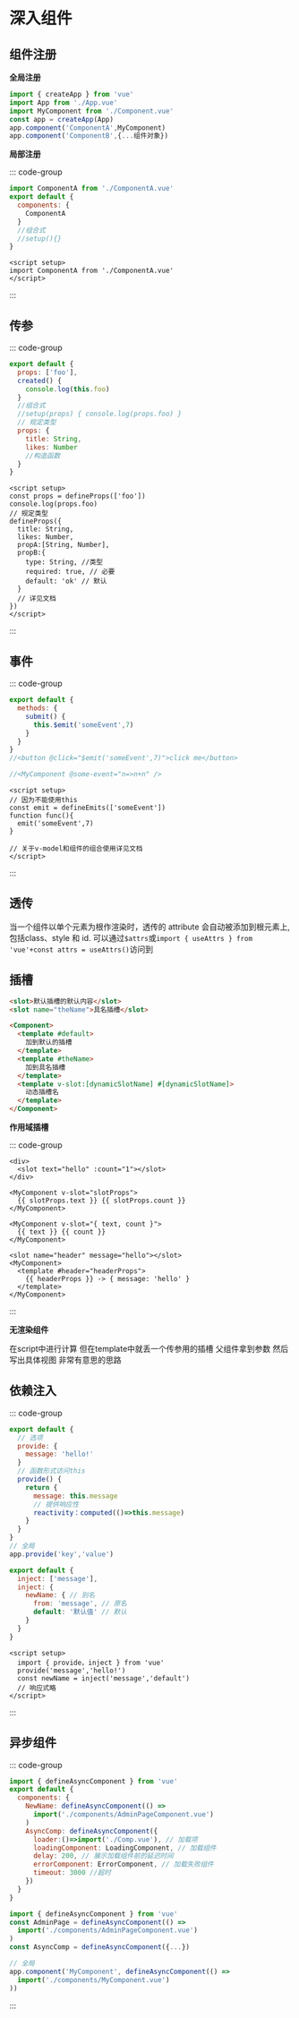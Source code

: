 # 深入组件

## 组件注册

**全局注册**

```js
import { createApp } from 'vue'
import App from './App.vue'
import MyComponent from './Component.vue'
const app = createApp(App)
app.component('ComponentA',MyComponent)
app.component('ComponentB',{...组件对象})
```

**局部注册**

::: code-group
```js [选项式]
import ComponentA from './ComponentA.vue'
export default {
  components: {
    ComponentA
  }
  //组合式
  //setup(){}
}
```

```vue [语法糖]
<script setup>
import ComponentA from './ComponentA.vue'
</script>
```
:::


## 传参


::: code-group
```js [选项式]
export default {
  props: ['foo'],
  created() {
    console.log(this.foo)
  }
  //组合式
  //setup(props) { console.log(props.foo) }
  // 规定类型
  props: {
    title: String,
    likes: Number
    //构造函数
  }
}

```

```vue [语法糖]
<script setup>
const props = defineProps(['foo'])
console.log(props.foo)
// 规定类型
defineProps({
  title: String,
  likes: Number,
  propA:[String, Number],
  propB:{
    type: String, //类型
    required: true, // 必要
    default: 'ok' // 默认
  }
  // 详见文档
})
</script>
```
:::


## 事件

::: code-group
```js [选项式]
export default {
  methods: {
    submit() {
      this.$emit('someEvent',7)
    }
  }
}
//<button @click="$emit('someEvent',7)">click me</button>

//<MyComponent @some-event="n=>n+n" />
```

```vue [语法糖]
<script setup>
// 因为不能使用this
const emit = defineEmits(['someEvent'])
function func(){
  emit('someEvent',7)
}

// 关于v-model和组件的组合使用详见文档
</script>
```
:::


## 透传

当一个组件以单个元素为根作渲染时，透传的 attribute 会自动被添加到根元素上,包括class、style 和 id. 可以通过`$attrs`或`import { useAttrs } from 'vue'+const attrs = useAttrs()`访问到

## 插槽

```html
<slot>默认插槽的默认内容</slot>
<slot name="theName">具名插槽</slot>

<Component>
  <template #default>
    加到默认的插槽
  </template>
  <template #theName>
    加到具名插槽
  </template>
  <template v-slot:[dynamicSlotName] #[dynamicSlotName]>
    动态插槽名
  </template>
</Component>
```

**作用域插槽**

::: code-group
```vue [默认插槽]
<div>
  <slot text="hello" :count="1"></slot>
</div>

<MyComponent v-slot="slotProps">
  {{ slotProps.text }} {{ slotProps.count }}
</MyComponent>

<MyComponent v-slot="{ text, count }">
  {{ text }} {{ count }}
</MyComponent>
```

```vue [具名插槽]
<slot name="header" message="hello"></slot>
<MyComponent>
  <template #header="headerProps">
    {{ headerProps }} -> { message: 'hello' }
  </template>
</MyComponent>
```
:::


**无渲染组件**

在script中进行计算 但在template中就丢一个传参用的插槽 父组件拿到参数 然后写出具体视图 非常有意思的思路


## 依赖注入

::: code-group
```js [选项式 提供]
export default {
  // 选项
  provide: {
    message: 'hello!'
  }
  // 函数形式访问this
  provide() {
    return {
      message: this.message
      // 提供响应性
      reactivity：computed(()=>this.message)
    }
  }
}
// 全局
app.provide('key','value')
```

```js [选项式 注入]
export default {
  inject: ['message'],
  inject: {
    newName: { // 别名
      from: 'message', // 原名
      default: '默认值' // 默认
    }
  }
}
```

```vue [选项式]
<script setup>
  import { provide，inject } from 'vue'
  provide('message','hello!')
  const newName = inject('message','default')
  // 响应式略
</script>
```
:::


## 异步组件

::: code-group
```js [选项式]
import { defineAsyncComponent } from 'vue'
export default {
  components: {
    NewName: defineAsyncComponent(() =>
      import('./components/AdminPageComponent.vue')
    )
    AsyncComp: defineAsyncComponent({
      loader:()=>import('./Comp.vue'), // 加载项
      loadingComponent: LoadingComponent, // 加载组件
      delay: 200, // 展示加载组件前的延迟时间
      errorComponent: ErrorComponent, // 加载失败组件
      timeout: 3000 //超时
    })
  }
}
```

```js [组合式]
import { defineAsyncComponent } from 'vue'
const AdminPage = defineAsyncComponent(() =>
  import('./components/AdminPageComponent.vue')
)
const AsyncComp = defineAsyncComponent({...})

// 全局
app.component('MyComponent', defineAsyncComponent(() =>
  import('./components/MyComponent.vue')
))
```
:::
